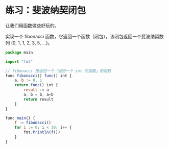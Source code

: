 # 练习：斐波纳契闭包
让我们用函数做些好玩的。

实现一个 fibonacci 函数，它返回一个函数（闭包），该闭包返回一个斐波纳契数列 (0, 1, 1, 2, 3, 5, ...)。
```js
package main

import "fmt"

// fibonacci 是返回一个「返回一个 int 的函数」的函数
func fibonacci() func() int {
    a, b := 0, 1
    return func() int {
        result := a
        a, b = b, a+b
        return result
    }
}

func main() {
    f := fibonacci()
    for i := 0; i < 10; i++ {
        fmt.Println(f())
    }
}
```
